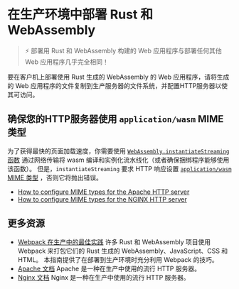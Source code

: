 # 在生产环境中部署 Rust 和 WebAssembly

> ⚡ 部署用 Rust 和 WebAssembly 构建的 Web 应用程序与部署任何其他 Web 应用程序几乎完全相同！

要在客户机上部署使用 Rust 生成的 WebAssembly 的 Web 应用程序，请将生成的 Web 应用程序的文件复制到生产服务器的文件系统，并配置HTTP服务器以使其可访问。

## 确保您的HTTP服务器使用 `application/wasm` MIME 类型

为了获得最快的页面加载速度，你需要使用 [`WebAssembly.instantiateStreaming` 函数](https://developer.mozilla.org/zh-CN/docs/Web/JavaScript/Reference/Global_Objects/WebAssembly/instantiateStreaming) 通过网络传输将 wasm 编译和实例化流水线化（或者确保捆绑程序能够使用该函数）。
但是，`instantiateStreaming` 要求 HTTP 响应设置 [`application/wasm` MIME 类型](https://developer.mozilla.org/zh-CN/docs/Web/HTTP/Basics_of_HTTP/MIME_types) ，否则它将抛出错误。

- [How to configure MIME types for the Apache HTTP server](https://httpd.apache.org/docs/2.4/mod/mod_mime.html#addtype)
- [How to configure MIME types for the NGINX HTTP server](https://nginx.org/en/docs/http/ngx_http_core_module.html#types)


## 更多资源

- [Webpack 在生产中的最佳实践](https://webpack.js.org/guides/production/) 许多 Rust 和 WebAssembly 项目使用 Webpack 来打包它们的 Rust 生成的 WebAssembly、JavaScript、CSS 和 HTML。
  本指南提供了在部署到生产环境时充分利用 Webpack 的技巧。
- [Apache 文档](https://httpd.apache.org/docs/) Apache 是一种在生产中使用的流行 HTTP 服务器。
- [Nginx 文档](https://docs.nginx.com/nginx/admin-guide/installing-nginx/installing-nginx-open-source/) Nginx 是一种在生产中使用的流行 HTTP 服务器。
